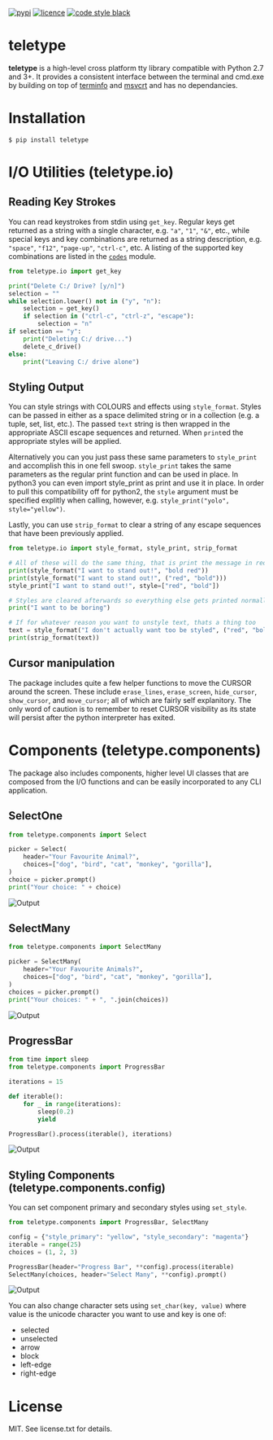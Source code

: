 [![pypi](https://img.shields.io/pypi/v/teletype.svg?style=for-the-badge)](https://pypi.python.org/pypi/teletype)
[![licence](https://img.shields.io/github/license/jkwill87/teletype.svg?style=for-the-badge)](https://en.wikipedia.org/wiki/MIT_License)
[![code style black](https://img.shields.io/badge/Code%20Style-Black-black.svg?style=for-the-badge)](https://github.com/ambv/black)


# teletype

**teletype** is a high-level cross platform tty library compatible with Python 2.7 and 3+. It provides a consistent interface between the terminal and cmd.exe by building on top of [terminfo](https://invisible-island.net/ncurses/terminfo.src.html) and [msvcrt](https://msdn.microsoft.com/en-us/library/abx4dbyh.aspx) and has no dependancies.


# Installation

`$ pip install teletype`


# I/O Utilities (teletype.io)

## Reading Key Strokes

You can read keystrokes from stdin using `get_key`. Regular keys get returned as a string with a single character, e.g. `"a"`, `"1"`, `"&"`, etc., while special keys and key combinations are returned as a string description, e.g. `"space"`, `"f12"`, `"page-up"`, `"ctrl-c"`, etc. A listing of the supported key combinations are listed in the [`codes`](https://github.com/jkwill87/teletype/blob/master/teletype/codes/common.py) module.

```python
from teletype.io import get_key

print("Delete C:/ Drive? [y/n]")
selection = ""
while selection.lower() not in ("y", "n"):
    selection = get_key()
    if selection in ("ctrl-c", "ctrl-z", "escape"):
        selection = "n"
if selection == "y":
    print("Deleting C:/ drive...")
    delete_c_drive()
else:
    print("Leaving C:/ drive alone")
```

## Styling Output

You can style strings with COLOURS and effects using `style_format`. Styles can be passed in either as a space delimited string or in a collection (e.g. a tuple, set, list, etc.). The passed `text` string is then wrapped in the appropriate ASCII escape sequences and returned. When `print`ed the appropriate styles will be applied.

Alternatively you can you just pass these same parameters to `style_print` and accomplish this in one fell swoop. `style_print` takes the same parameters as the regular print function and can be used in place. In python3 you can even import style_print as print and use it in place. In order to pull this compatibility off for python2, the `style` argument must be specified explitly when calling, however, e.g. `style_print("yolo", style="yellow")`.

Lastly, you can use `strip_format` to clear a string of any escape sequences that have been previously applied.

```python
from teletype.io import style_format, style_print, strip_format

# All of these will do the same thing, that is print the message in red and bold
print(style_format("I want to stand out!", "bold red"))
print(style_format("I want to stand out!", ("red", "bold")))
style_print("I want to stand out!", style=["red", "bold"])

# Styles are cleared afterwards so everything else gets printed normally
print("I want to be boring")

# If for whatever reason you want to unstyle text, thats a thing too
text = style_format("I don't actually want too be styled", ("red", "bold"))
print(strip_format(text))
```

## Cursor manipulation

The package includes quite a few helper functions to move the CURSOR around the screen. These include `erase_lines`, `erase_screen`, `hide_cursor`, `show_cursor`, and `move_cursor`; all of which are fairly self explanitory. The only word of caution is to remember to reset CURSOR visibility as its state will persist after the python interpreter has exited.


# Components (teletype.components)

The package also includes components, higher level UI classes that are composed from the I/O functions and can be easily incorporated to any CLI application.

## SelectOne

```python
from teletype.components import Select

picker = Select(
    header="Your Favourite Animal?",
    choices=["dog", "bird", "cat", "monkey", "gorilla"],
)
choice = picker.prompt()
print("Your choice: " + choice)
```

![Output](https://github.com/jkwill87/teletype/blob/master/_assets/select_one.gif)

## SelectMany

```python
from teletype.components import SelectMany

picker = SelectMany(
    header="Your Favourite Animals?",
    choices=["dog", "bird", "cat", "monkey", "gorilla"],
)
choices = picker.prompt()
print("Your choices: " + ", ".join(choices))
```

![Output](https://github.com/jkwill87/teletype/blob/master/_assets/select_many.gif)

## ProgressBar

```python
from time import sleep
from teletype.components import ProgressBar

iterations = 15

def iterable():
    for _ in range(iterations):
        sleep(0.2)
        yield

ProgressBar().process(iterable(), iterations)
```

![Output](https://github.com/jkwill87/teletype/blob/master/_assets/progress_bar.gif)

## Styling Components (teletype.components.config)

You can set component primary and secondary styles using `set_style`.

```python
from teletype.components import ProgressBar, SelectMany

config = {"style_primary": "yellow", "style_secondary": "magenta"}
iterable = range(25)
choices = (1, 2, 3)

ProgressBar(header="Progress Bar", **config).process(iterable)
SelectMany(choices, header="Select Many", **config).prompt()
```

![Output](https://github.com/jkwill87/teletype/blob/master/_assets/style.png)

You can also change character sets using `set_char(key, value)` where value is the unicode character you want to use and key is one of:

- selected
- unselected
- arrow
- block
- left-edge
- right-edge
    

# License

MIT. See license.txt for details.
